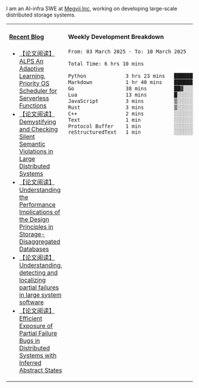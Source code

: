 I am an AI-infra SWE at [Megvii Inc](https://en.megvii.com/), working on developing large-scale distributed storage systems.

<table width="960px">
<tr>
<td valign="top" width="50%">

#### <a href="https://www.kongjun18.me" target="_blank">Recent Blog</a>

<!-- BLOG-POST-LIST:START -->
- [【论文阅读】ALPS An Adaptive Learning, Priority OS Scheduler for Serverless Functions](https://kongjun18.github.io/posts/alps-an-adaptive-learning-priority-os-scheduler-for-serverless-functions/)
- [【论文阅读】Demystifying and Checking Silent Semantic Violations in Large Distributed Systems](https://kongjun18.github.io/posts/demystifying-and-checking-silent-semantic-violations-in-large-distributed-systems/)
- [【论文阅读】Understanding the Performance Implications of the Design Principles in Storage-Disaggregated Databases](https://kongjun18.github.io/posts/understanding-the-performance-implications-of-the-design-principles-in-storage-disaggregated-databases/)
- [【论文阅读】Understanding, detecting and localizing partial failures in large system software](https://kongjun18.github.io/posts/understanding-detecting-and-localizing-partial-failures-in-large-system-software/)
- [【论文阅读】Efficient Exposure of Partial Failure Bugs in Distributed Systems with Inferred Abstract States](https://kongjun18.github.io/posts/efficient-exposure-of-partial-failure-bugs-in-distributed-systems-with-inferred-abstract-states/)
<!-- BLOG-POST-LIST:END -->

</td>
<td valign="top" width="50%">

#### Weekly Development Breakdown

<!--START_SECTION:waka-->

```txt
From: 03 March 2025 - To: 10 March 2025

Total Time: 6 hrs 10 mins

Python             3 hrs 23 mins   █████████████▓░░░░░░░░░░░   54.93 %
Markdown           1 hr 40 mins    ██████▓░░░░░░░░░░░░░░░░░░   26.99 %
Go                 38 mins         ██▓░░░░░░░░░░░░░░░░░░░░░░   10.50 %
Lua                13 mins         █░░░░░░░░░░░░░░░░░░░░░░░░   03.59 %
JavaScript         3 mins          ▒░░░░░░░░░░░░░░░░░░░░░░░░   01.05 %
Rust               3 mins          ▒░░░░░░░░░░░░░░░░░░░░░░░░   01.00 %
C++                2 mins          ░░░░░░░░░░░░░░░░░░░░░░░░░   00.63 %
Text               1 min           ░░░░░░░░░░░░░░░░░░░░░░░░░   00.51 %
Protocol Buffer    1 min           ░░░░░░░░░░░░░░░░░░░░░░░░░   00.39 %
reStructuredText   1 min           ░░░░░░░░░░░░░░░░░░░░░░░░░   00.28 %
```

<!--END_SECTION:waka-->
</td>
</tr>

</table>
